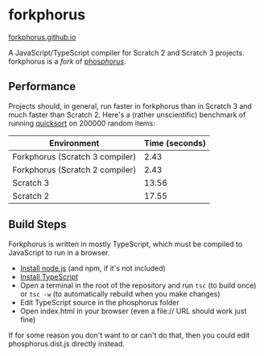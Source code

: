 # forkphorus

[forkphorus.github.io](https://forkphorus.github.io)

A JavaScript/TypeScript compiler for Scratch 2 and Scratch 3 projects. forkphorus is a *fork* of [phos*phorus*](https://phosphorus.github.io/).

## Performance

Projects should, in general, run faster in forkphorus than in Scratch 3 and much faster than Scratch 2. Here's a (rather unscientific) benchmark of running [quicksort](https://scratch.mit.edu/projects/142449228) on 200000 random items:

| Environment | Time (seconds) |
| ----------- | ---- |
| Forkphorus (Scratch 3 compiler) | 2.43 |
| Forkphorus (Scratch 2 compiler) | 2.43 |
| Scratch 3 | 13.56 |
| Scratch 2 | 17.55 |

## Build Steps

Forkphorus is written in mostly TypeScript, which must be compiled to JavaScript to run in a browser.

 * [Install node.js](https://nodejs.org/en/) (and npm, if it's not included)
 * [Install TypeScript](https://www.typescriptlang.org/index.html#download-links)
 * Open a terminal in the root of the repository and run `tsc` (to build once) or `tsc -w` (to automatically rebuild when you make changes)
 * Edit TypeScript source in the phosphorus folder
 * Open index.html in your browser (even a file:// URL should work just fine)

If for some reason you don't want to or can't do that, then you could edit phosphorus.dist.js directly instead.
